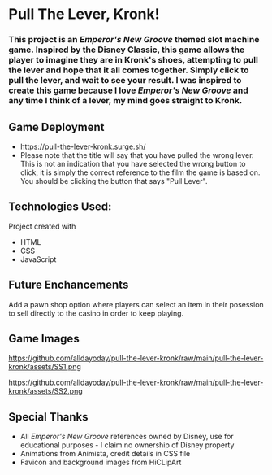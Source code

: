 # Pull The Lever, Kronk!

### This project is an *Emperor's New Groove* themed slot machine game. Inspired by the Disney Classic, this game allows the player to imagine they are in Kronk's shoes, attempting to pull the lever and hope that it all comes together. Simply click to pull the lever, and wait to see your result. I was inspired to create this game because I love *Emperor's New Groove* and any time I think of a lever, my mind goes straight to Kronk.

## Game Deployment
* https://pull-the-lever-kronk.surge.sh/
* Please note that the title will say that you have pulled the wrong lever. This is not an indication that you have selected the wrong button to click, it is simply the correct reference to the film the game is based on. You should be clicking the button that says "Pull Lever".

## Technologies Used:
Project created with
* HTML
* CSS
* JavaScript

## Future Enchancements 
Add a pawn shop option where players can select an item in their posession to sell directly to the casino in order to keep playing.

## Game Images
https://github.com/alldayoday/pull-the-lever-kronk/raw/main/pull-the-lever-kronk/assets/SS1.png

https://github.com/alldayoday/pull-the-lever-kronk/raw/main/pull-the-lever-kronk/assets/SS2.png

## Special Thanks
* All *Emperor's New Groove* references owned by Disney, use for educational purposes - I claim no ownership of Disney property
* Animations from Animista, credit details in CSS file
* Favicon and background images from HiCLipArt